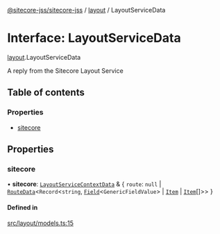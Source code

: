 [@sitecore-jss/sitecore-jss](../README.md) / [layout](../modules/layout.md) / LayoutServiceData

# Interface: LayoutServiceData

[layout](../modules/layout.md).LayoutServiceData

A reply from the Sitecore Layout Service

## Table of contents

### Properties

- [sitecore](layout.LayoutServiceData.md#sitecore)

## Properties

### sitecore

• **sitecore**: [`LayoutServiceContextData`](layout.LayoutServiceContextData.md) & { `route`: ``null`` \| [`RouteData`](layout.RouteData.md)<`Record`<`string`, [`Field`](layout.Field.md)<`GenericFieldValue`\> \| [`Item`](layout.Item.md) \| [`Item`](layout.Item.md)[]\>\>  }

#### Defined in

[src/layout/models.ts:15](https://github.com/Sitecore/jss/blob/8c2109f50/packages/sitecore-jss/src/layout/models.ts#L15)
